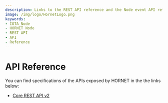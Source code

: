 ```yaml
---
description: Links to the REST API reference and the Node event API reference.
image: /img/logo/HornetLogo.png
keywords:
- IOTA Node 
- HORNET Node
- REST API
- API
- Reference
---
```


# API Reference

You can find specifications of the APIs exposed by HORNET in the the links below:

- [Core REST API v2](https://github.com/iotaledger/tips/pull/57)
